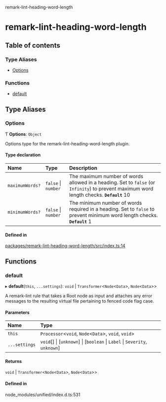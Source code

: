 remark-lint-heading-word-length

# remark-lint-heading-word-length

## Table of contents

### Type Aliases

- [Options](README.md#options)

### Functions

- [default](README.md#default)

## Type Aliases

### Options

Ƭ **Options**: `Object`

Options type for the remark-lint-heading-word-length plugin.

#### Type declaration

| Name | Type | Description |
| :------ | :------ | :------ |
| `maximumWords?` | ``false`` \| `number` | The maximum number of words allowed in a heading. Set to `false` (or `Infinity`) to prevent maximum word length checks. **`Default`** 10 |
| `minimumWords?` | ``false`` \| `number` | The minimum number of words required in a heading. Set to `false` to prevent minimum word length checks. **`Default`** 1 |

#### Defined in

[packages/remark-lint-heading-word-length/src/index.ts:14](https://github.com/Xunnamius/unified-utils/blob/1d6f92d/packages/remark-lint-heading-word-length/src/index.ts#L14)

## Functions

### default

▸ **default**(`this`, `...settings`): `void` \| `Transformer`<`Node`<`Data`\>, `Node`<`Data`\>\>

A remark-lint rule that takes a Root node as input and attaches any error
messages to the resulting virtual file pertaining to fenced code flag case.

#### Parameters

| Name | Type |
| :------ | :------ |
| `this` | `Processor`<`void`, `Node`<`Data`\>, `void`, `void`\> |
| `...settings` | `void`[] \| [`unknown`] \| [`boolean` \| `Label` \| `Severity`, `unknown`] |

#### Returns

`void` \| `Transformer`<`Node`<`Data`\>, `Node`<`Data`\>\>

#### Defined in

node_modules/unified/index.d.ts:531

